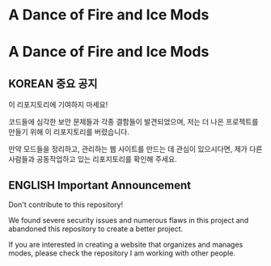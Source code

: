 # A Dance of Fire and Ice Mods

# A Dance of Fire and Ice Mods

## KOREAN 중요 공지

이 리포지토리에 기여하지 마세요!

코드들에 심각한 보안 문제들과 각종 결함들이 발견되었으며, 저는 더 나은 프로젝트를 만들기 위해 이 리포지토리를 버렸습니다.

만약 모드들을 정리하고, 관리하는 웹 사이트를 만드는 데 관심이 있으시다면, 제가 다른 사람들과 공동작업하고 있는 리포지토리를 확인해 주세요. 

## ENGLISH Important Announcement

Don't contribute to this repository!

We found severe security issues and numerous flaws in this project and abandoned this repository to create a better project.

If you are interested in creating a website that organizes and manages modes, please check the repository I am working with other people.